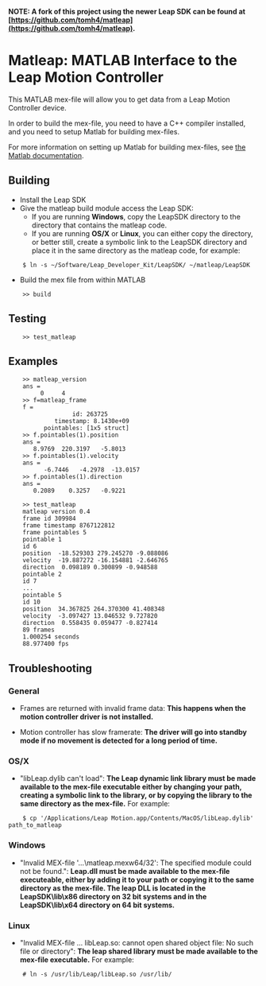 **NOTE: A fork of this project using the newer Leap SDK can be found at [https://github.com/tomh4/matleap](https://github.com/tomh4/matleap).**

# Matleap: MATLAB Interface to the Leap Motion Controller

This MATLAB mex-file will allow you to get data from a Leap Motion
Controller device.

In order to build the mex-file, you need to have a C++ compiler
installed, and you need to setup Matlab for building mex-files.

For more information on setting up Matlab for building mex-files, see
[the Matlab documentation](http://www.mathworks.com/help/matlab/ref/mex.html).

## Building

* Install the Leap SDK
* Give the matleap build module access the Leap SDK:
  * If you are running **Windows**, copy the LeapSDK directory to the
  directory that contains the matleap code.
  * If you are running **OS/X** or **Linux**, you can either copy the
  directory, or better still, create a symbolic link to the LeapSDK
  directory and place it in the same directory as the matleap code,
  for example:

```
    $ ln -s ~/Software/Leap_Developer_Kit/LeapSDK/ ~/matleap/LeapSDK
```

* Build the mex file from within MATLAB

```
    >> build
```

## Testing

```
    >> test_matleap
```

## Examples
```
    >> matleap_version
    ans =
         0     4
    >> f=matleap_frame
    f =
                  id: 263725
             timestamp: 8.1430e+09
          pointables: [1x5 struct]
    >> f.pointables(1).position
    ans =
       8.9769  220.3197   -5.8013
    >> f.pointables(1).velocity
    ans =
          -6.7446   -4.2978  -13.0157
    >> f.pointables(1).direction
    ans =
       0.2089    0.3257   -0.9221

    >> test_matleap
    matleap version 0.4
    frame id 309984
    frame timestamp 8767122812
    frame pointables 5
    pointable 1
    id 6
    position  -18.529303 279.245270 -9.088086
    velocity  -19.887272 -16.154881 -2.646765
    direction  0.098189 0.300899 -0.948588
    pointable 2
    id 7
    ...
    pointable 5
    id 10
    position  34.367825 264.370300 41.408348
    velocity  -3.097427 13.046532 9.727820
    direction  0.558435 0.059477 -0.827414
    89 frames
    1.000254 seconds
    88.977400 fps
```

## Troubleshooting

### General

* Frames are returned with invalid frame data:  **This happens when the
  motion controller driver is not installed.**

* Motion controller has slow framerate:  **The driver will go into standby
  mode if no movement is detected for a long period of time.**

### OS/X

* "libLeap.dylib can't load": **The Leap dynamic link library must be made
  available to the mex-file executable either by changing your path,
  creating a symbolic link to the library, or by copying the library to the
  same directory as the mex-file.**  For example:

```
    $ cp '/Applications/Leap Motion.app/Contents/MacOS/libLeap.dylib' path_to_matleap
```

### Windows

* "Invalid MEX-file '...\matleap.mexw64/32': The specified module could not
  be found.": **Leap.dll must be made available to the mex-file executeable,
  either by adding it to your path or copying it to the same directory as
  the mex-file.  The leap DLL is located in the LeapSDK\lib\x86 directory on
  32 bit systems and in the LeapSDK\lib\x64 directory on 64 bit systems.**

### Linux

* "Invalid MEX-file ... libLeap.so: cannot open shared object file: No such
  file or directory":  **The leap shared library must be made available to the
  mex-file executable.**  For example:

```
    # ln -s /usr/lib/Leap/libLeap.so /usr/lib/
```
